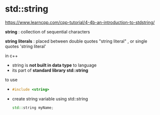# std::string

https://www.learncpp.com/cpp-tutorial/4-4b-an-introduction-to-stdstring/  

**string** : collection of sequential characters 

**string literals** : placed between double quotes "string literal" , or single quotes 'string literal'

 

in c++ 

* string is **not built in data type** to language
* its part of **standard library std::string**

to use 

* ```c++
  #include <string>
  ```

  

* create string variable using std::string

  ```c++
  std::string myName;
  ```

  

  